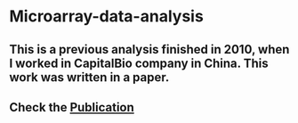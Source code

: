 # Microarray-data-analysis

## This is a previous analysis finished in 2010, when I worked in CapitalBio company in China. This work was written in a paper. 
## Check the [Publication](http://www.nature.com/onc/journal/v31/n36/full/onc2011561a.html)
